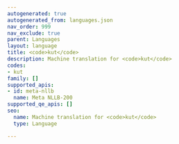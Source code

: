```yaml
---
autogenerated: true
autogenerated_from: languages.json
nav_order: 999
nav_exclude: true
parent: Languages
layout: language
title: <code>kut</code>
description: Machine translation for <code>kut</code>
codes:
- kut
family: []
supported_apis:
- id: meta-nllb
  name: Meta NLLB-200
supported_qe_apis: []
seo:
  name: Machine translation for <code>kut</code>
  type: Language

---
```


